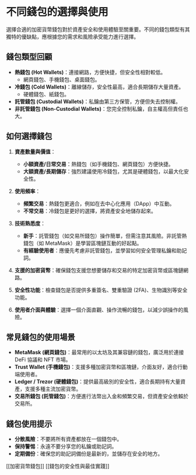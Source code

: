 # 不同錢包的選擇與使用

選擇合適的加密貨幣錢包對於資產安全和使用體驗至關重要。不同的錢包類型有其獨特的優缺點，應根據您的需求和風險承受能力進行選擇。

## 錢包類型回顧

*   **熱錢包 (Hot Wallets)**：連接網路，方便快捷，但安全性相對較低。
    *   網頁錢包、手機錢包、桌面錢包。
*   **冷錢包 (Cold Wallets)**：離線儲存，安全性最高，適合長期儲存大量資產。
    *   硬體錢包、紙錢包。
*   **託管錢包 (Custodial Wallets)**：私鑰由第三方保管，方便但失去控制權。
*   **非託管錢包 (Non-Custodial Wallets)**：您完全控制私鑰，自主權高但責任也大。

## 如何選擇錢包

1.  **資產數量與價值**：
    *   **小額資產/日常交易**：熱錢包（如手機錢包、網頁錢包）方便快捷。
    *   **大額資產/長期儲存**：強烈建議使用冷錢包，尤其是硬體錢包，以最大化安全性。

2.  **使用頻率**：
    *   **頻繁交易**：熱錢包更適合，例如在去中心化應用（DApp）中互動。
    *   **不常交易**：冷錢包是更好的選擇，將資產安全地儲存起來。

3.  **技術熟悉度**：
    *   **新手**：託管錢包（如交易所錢包）操作簡單，但需注意其風險。非託管熱錢包（如 MetaMask）是學習區塊鏈互動的好起點。
    *   **有經驗使用者**：應優先考慮非託管錢包，並學習如何安全管理私鑰和助記詞。

4.  **支援的加密貨幣**：確保錢包支援您想要儲存和交易的特定加密貨幣或區塊鏈網路。

5.  **安全性功能**：檢查錢包是否提供多重簽名、雙重驗證 (2FA)、生物識別等安全功能。

6.  **使用者介面與體驗**：選擇一個介面直觀、操作流暢的錢包，以減少誤操作的風險。

## 常見錢包的使用場景

*   **MetaMask (網頁錢包)**：最常用的以太坊及其兼容鏈的錢包，廣泛用於連接 DeFi 協議和 NFT 市場。
*   **Trust Wallet (手機錢包)**：支援多種加密貨幣和區塊鏈，介面友好，適合行動端使用者。
*   **Ledger / Trezor (硬體錢包)**：提供最高級別的安全性，適合長期持有大量資產，支援多種主流加密貨幣。
*   **交易所錢包 (託管錢包)**：方便進行法幣出入金和頻繁交易，但資產安全依賴於交易所。

## 錢包使用提示

*   **分散風險**：不要將所有資產都放在一個錢包中。
*   **保持警惕**：永遠不要分享您的私鑰或助記詞。
*   **定期備份**：確保您的助記詞備份是最新的，並儲存在安全的地方。

[[加密貨幣錢包]]
[[錢包的安全性與最佳實踐]]

